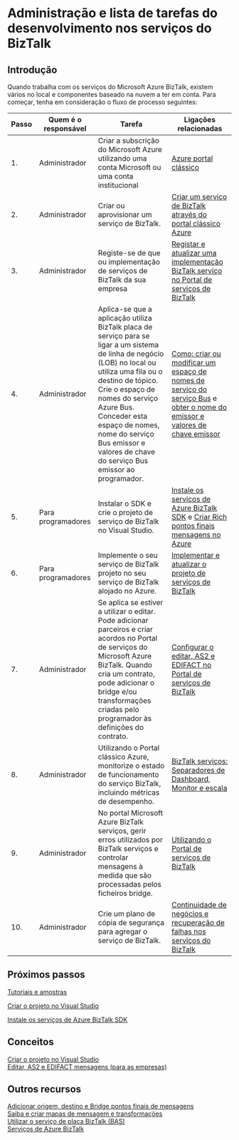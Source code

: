 <properties
    pageTitle="Lista nos serviços do BizTalk de tarefas de administração e desenvolvimento | Microsoft Azure"
    description="Planeamento e a tarefa de ajuda para implementar o Azure BizTalk Services."
    services="biztalk-services"
    documentationCenter=""
    authors="msftman"
    manager="erikre"
    editor=""/>

<tags
    ms.service="biztalk-services"
    ms.workload="integration"
    ms.tgt_pltfrm="na"
    ms.devlang="na"
    ms.topic="article"
    ms.date="08/15/2016"
    ms.author="deonhe"/>

# <a name="administration-and-development-task-list-in-biztalk-services"></a>Administração e lista de tarefas do desenvolvimento nos serviços do BizTalk  

## <a name="getting-started"></a>Introdução
Quando trabalha com os serviços do Microsoft Azure BizTalk, existem vários no local e componentes baseado na nuvem a ter em conta. Para começar, tenha em consideração o fluxo de processo seguintes:  

|Passo|Quem é o responsável|Tarefa|Ligações relacionadas|
|----|----|----|----|
|1.|Administrador|Criar a subscrição do Microsoft Azure utilizando uma conta Microsoft ou uma conta institucional|[Azure portal clássico](http://go.microsoft.com/fwlink/p/?LinkID=213885)|
|2.|Administrador|Criar ou aprovisionar um serviço de BizTalk.|[Criar um serviço de BizTalk através do portal clássico Azure](http://go.microsoft.com/fwlink/p/?LinkID=302280)|
|3.|Administrador|Registe-se de que ou implementação de serviços de BizTalk da sua empresa|[Registar e atualizar uma implementação BizTalk serviço no Portal de serviços de BizTalk](https://msdn.microsoft.com/library/azure/hh689837.aspx)|
|4.|Administrador|Aplica-se que a aplicação utiliza BizTalk placa de serviço para se ligar a um sistema de linha de negócio (LOB) no local ou utiliza uma fila ou o destino de tópico.  Crie o espaço de nomes do serviço Azure Bus. Conceder esta espaço de nomes, nome do serviço Bus emissor e valores de chave do serviço Bus emissor ao programador.|[Como: criar ou modificar um espaço de nomes de serviço do serviço Bus](../service-bus-messaging/service-bus-dotnet-get-started-with-queues.md) e [obter o nome do emissor e valores de chave emissor](biztalk-issuer-name-issuer-key.md)|
|5.|Para programadores|Instalar o SDK e crie o projeto de serviço de BizTalk no Visual Studio.|[Instale os serviços de Azure BizTalk SDK](https://msdn.microsoft.com/library/azure/hh689760.aspx) e [Criar Rich pontos finais mensagens no Azure](https://msdn.microsoft.com/library/azure/hh689766.aspx)|
|6.|Para programadores|Implemente o seu serviço de BizTalk projeto no seu serviço de BizTalk alojado no Azure.|[Implementar e atualizar o projeto de serviços de BizTalk](https://msdn.microsoft.com/library/azure/hh689881.aspx)|
|7.|Administrador|Se aplica se estiver a utilizar o editar.  Pode adicionar parceiros e criar acordos no Portal de serviços do Microsoft Azure BizTalk. Quando cria um contrato, pode adicionar o bridge e/ou transformações criadas pelo programador às definições do contrato.|[Configurar o editar, AS2 e EDIFACT no Portal de serviços de BizTalk](https://msdn.microsoft.com/library/azure/hh689853.aspx)|
|8.|Administrador|Utilizando o Portal clássico Azure, monitorize o estado de funcionamento do serviço BizTalk, incluindo métricas de desempenho.|[BizTalk serviços: Separadores de Dashboard, Monitor e escala](http://go.microsoft.com/fwlink/p/?LinkID=302281)|
|9.|Administrador|No portal Microsoft Azure BizTalk serviços, gerir erros utilizados por BizTalk serviços e controlar mensagens à medida que são processadas pelos ficheiros bridge.|[Utilizando o Portal de serviços de BizTalk](https://msdn.microsoft.com/library/azure/dn874043.aspx)|
|10.|Administrador|Crie um plano de cópia de segurança para agregar o serviço de BizTalk.|[Continuidade de negócios e recuperação de falhas nos serviços do BizTalk](https://msdn.microsoft.com/library/azure/dn509557.aspx) |  
## <a name="next-steps"></a>Próximos passos
[Tutoriais e amostras](https://msdn.microsoft.com/library/azure/hh689895.aspx)

[Criar o projeto no Visual Studio](https://msdn.microsoft.com/library/azure/hh689811.aspx)

[Instale os serviços de Azure BizTalk SDK](https://msdn.microsoft.com/library/azure/hh689760.aspx)

## <a name="concepts"></a>Conceitos
[Criar o projeto no Visual Studio](https://msdn.microsoft.com/library/azure/hh689811.aspx)  
[Editar, AS2 e EDIFACT mensagens (para as empresas)](https://msdn.microsoft.com/library/azure/hh689898.aspx)  
## <a name="other-resources"></a>Outros recursos  
[Adicionar origem, destino e Bridge pontos finais de mensagens](https://msdn.microsoft.com/library/azure/hh689877.aspx)  
[Saiba e criar mapas de mensagem e transformações](https://msdn.microsoft.com/library/azure/hh689905.aspx)  
[Utilizar o serviço de placa BizTalk (BAS)](https://msdn.microsoft.com/library/azure/hh689889.aspx)  
[Serviços de Azure BizTalk](http://go.microsoft.com/fwlink/p/?LinkID=303664)
